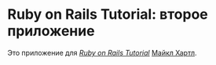 # Ruby on Rails Tutorial: второе приложение

Это приложение для
[*Ruby on Rails Tutorial*](http://railstutorial.org/)
 [Майкл Хартл](http://michaelhartl.com/).

